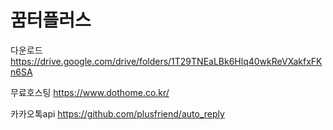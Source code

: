 # 꿈터플러스
 다운로드
 https://drive.google.com/drive/folders/1T29TNEaLBk6Hlq40wkReVXakfxFKn6SA

무료호스팅
https://www.dothome.co.kr/

카카오톡api
https://github.com/plusfriend/auto_reply
